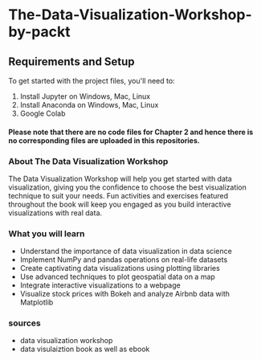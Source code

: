 # The-Data-Visualization-Workshop-by-packt

## Requirements and Setup

To get started with the project files, you'll need to:
 1. Install Jupyter on Windows, Mac, Linux
 2. Install Anaconda on Windows, Mac, Linux
 3. Google Colab

#### Please note that there are no code files for Chapter 2 and hence there is no corresponding files are uploaded in this repositories.

### About The Data Visualization Workshop
The Data Visualization Workshop will help you get started with data visualization, giving you the confidence to choose the best visualization technique to suit your needs. Fun activities and exercises featured throughout the book will keep you engaged as you build interactive visualizations with real data.

### What you will learn
- Understand the importance of data visualization in data science
- Implement NumPy and pandas operations on real-life datasets
- Create captivating data visualizations using plotting libraries
- Use advanced techniques to plot geospatial data on a map
- Integrate interactive visualizations to a webpage
- Visualize stock prices with Bokeh and analyze Airbnb data with Matplotlib

### sources

- data visualization workshop 
- data visulaiztion book as well as ebook
